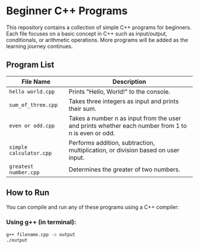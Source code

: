 # Beginner C++ Programs

This repository contains a collection of simple C++ programs for beginners. Each file focuses on a basic concept in C++ such as input/output, conditionals, or arithmetic operations. More programs will be added as the learning journey continues.

##  Program List

| File Name             | Description                                       |
|-----------------------|---------------------------------------------------|
| `hello world.cpp`     | Prints "Hello, World!" to the console.            |
| `sum_of_three.cpp`    | Takes three integers as input and prints their sum.|
| `even or odd.cpp`    | Takes a number n as input from the user and prints whether each number from 1 to n is even or odd.|
| `simple calculator.cpp`| Performs addition, subtraction, multiplication, or division based on user input.|
| `greatest number.cpp`| Determines the greater of two numbers.|

##  How to Run

You can compile and run any of these programs using a C++ compiler:

### Using g++ (in terminal):

```bash
g++ filename.cpp -o output
./output
